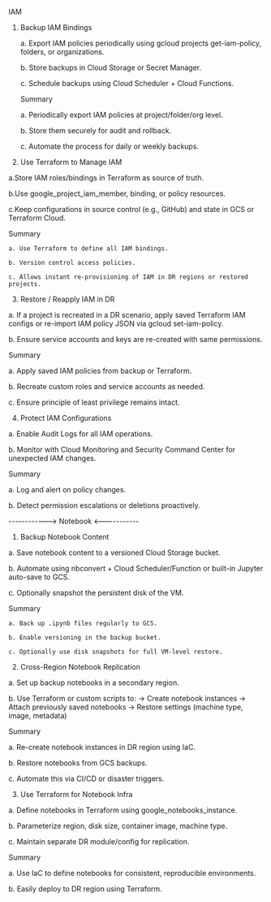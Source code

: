 IAM

1. Backup IAM Bindings
   
    a. Export IAM policies periodically using gcloud projects get-iam-policy, folders, or organizations.
  
    b. Store backups in Cloud Storage or Secret Manager.
    
    c. Schedule backups using Cloud Scheduler + Cloud Functions.

    Summary
    
      a. Periodically export IAM policies at project/folder/org level.
      
      b. Store them securely for audit and rollback.
      
      c. Automate the process for daily or weekly backups.

 2. Use Terraform to Manage IAM

    
  a.Store IAM roles/bindings in Terraform as source of truth.
  
  b.Use google_project_iam_member, binding, or policy resources.
  
  c.Keep configurations in source control (e.g., GitHub) and state in GCS or Terraform Cloud.

 
   Summary
 
    a. Use Terraform to define all IAM bindings.
    
    b. Version control access policies.
    
    c. Allows instant re-provisioning of IAM in DR regions or restored projects.
  
 3. Restore / Reapply IAM in DR
    
  a. If a project is recreated in a DR scenario, apply saved Terraform IAM configs or re-import IAM policy JSON via gcloud set-iam-policy.
  
  b. Ensure service accounts and keys are re-created with same permissions.

 Summary
 
  a. Apply saved IAM policies from backup or Terraform.
  
  b. Recreate custom roles and service accounts as needed.
  
  c. Ensure principle of least privilege remains intact.

 4. Protect IAM Configurations
    
  a. Enable Audit Logs for all IAM operations.
  
  b. Monitor with Cloud Monitoring and Security Command Center for unexpected IAM changes.

 Summary
 
  a. Log and alert on policy changes.
  
  b. Detect permission escalations or deletions proactively.

------------> Notebook <-----------

1. Backup Notebook Content
   
  a. Save notebook content to a versioned Cloud Storage bucket.
  
  b. Automate using nbconvert + Cloud Scheduler/Function or built-in Jupyter auto-save to GCS.
  
  c. Optionally snapshot the persistent disk of the VM.

  Summary
  
    a. Back up .ipynb files regularly to GCS.
    
    b. Enable versioning in the backup bucket.
    
    c. Optionally use disk snapshots for full VM-level restore.

2. Cross-Region Notebook Replication

   
  a. Set up backup notebooks in a secondary region.
  
  b. Use Terraform or custom scripts to:
    -> Create notebook instances
    ->  Attach previously saved notebooks
    -> Restore settings (machine type, image, metadata)
    
 Summary
 
  a. Re-create notebook instances in DR region using IaC.
  
  b. Restore notebooks from GCS backups.
  
  c. Automate this via CI/CD or disaster triggers.
  

3. Use Terraform for Notebook Infra
   
  a. Define notebooks in Terraform using google_notebooks_instance.
  
  b. Parameterize region, disk size, container image, machine type.
  
  c. Maintain separate DR module/config for replication.

 Summary
 
  a. Use IaC to define notebooks for consistent, reproducible environments.
  
  b. Easily deploy to DR region using Terraform.



